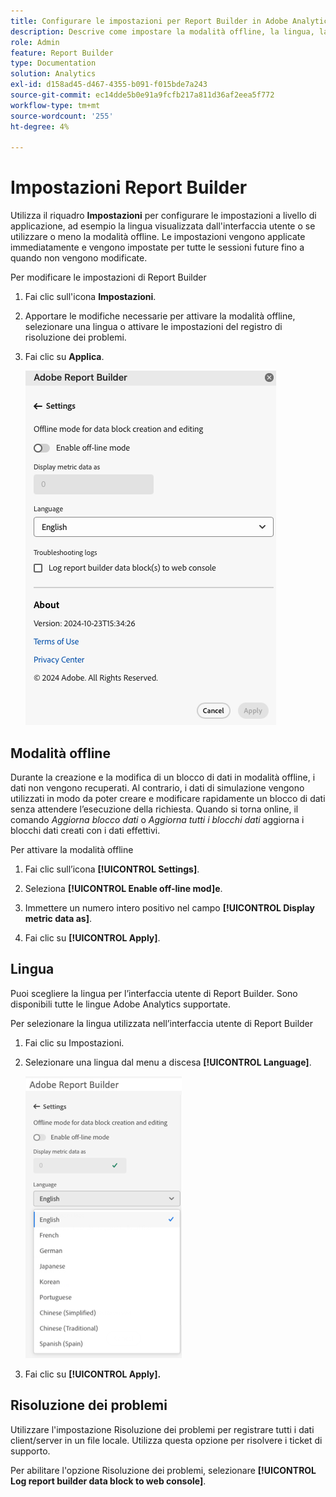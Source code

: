 ```yaml
---
title: Configurare le impostazioni per Report Builder in Adobe Analytics
description: Descrive come impostare la modalità offline, la lingua, la data di fine e le impostazioni per la risoluzione dei problemi.
role: Admin
feature: Report Builder
type: Documentation
solution: Analytics
exl-id: d158ad45-d467-4355-b091-f015bde7a243
source-git-commit: ec14dde5b0e91a9fcfb217a811d36af2eea5f772
workflow-type: tm+mt
source-wordcount: '255'
ht-degree: 4%

---
```


# Impostazioni Report Builder

Utilizza il riquadro **Impostazioni** per configurare le impostazioni a livello di applicazione, ad esempio la lingua visualizzata dall&#39;interfaccia utente o se utilizzare o meno la modalità offline. Le impostazioni vengono applicate immediatamente e vengono impostate per tutte le sessioni future fino a quando non vengono modificate.

Per modificare le impostazioni di Report Builder

1. Fai clic sull&#39;icona **Impostazioni**.

1. Apportare le modifiche necessarie per attivare la modalità offline, selezionare una lingua o attivare le impostazioni del registro di risoluzione dei problemi.

1. Fai clic su **Applica**.

   ![Impostazioni Report Builder.](./assets/image38.png)

## Modalità offline

Durante la creazione e la modifica di un blocco di dati in modalità offline, i dati non vengono recuperati. Al contrario, i dati di simulazione vengono utilizzati in modo da poter creare e modificare rapidamente un blocco di dati senza attendere l’esecuzione della richiesta. Quando si torna online, il comando *Aggiorna blocco dati* o *Aggiorna tutti i blocchi dati* aggiorna i blocchi dati creati con i dati effettivi.

Per attivare la modalità offline

1. Fai clic sull’icona **[!UICONTROL Settings]**.

1. Seleziona **[!UICONTROL Enable off-line mod]e**.

1. Immettere un numero intero positivo nel campo **[!UICONTROL Display metric data as]**.

1. Fai clic su **[!UICONTROL Apply]**.

## Lingua

Puoi scegliere la lingua per l’interfaccia utente di Report Builder. Sono disponibili tutte le lingue Adobe Analytics supportate.

Per selezionare la lingua utilizzata nell’interfaccia utente di Report Builder

1. Fai clic su Impostazioni.

1. Selezionare una lingua dal menu a discesa **[!UICONTROL Language]**.

   ![Riquadro dell&#39;intervallo di date di Report Builder che mostra l&#39;elenco delle lingue con l&#39;inglese selezionato.](./assets/image39.png)

1. Fai clic su **[!UICONTROL Apply].**

## Risoluzione dei problemi

Utilizzare l&#39;impostazione Risoluzione dei problemi per registrare tutti i dati client/server in un file locale. Utilizza questa opzione per risolvere i ticket di supporto.

Per abilitare l&#39;opzione Risoluzione dei problemi, selezionare **[!UICONTROL Log report builder data block to web console]**.
